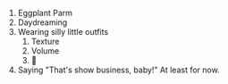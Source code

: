 1. Eggplant Parm
2. Daydreaming
3. Wearing silly little outfits
   1. Texture
   2. Volume
   3. 🤠
4. Saying "That's show business, baby!" At least for now. 
